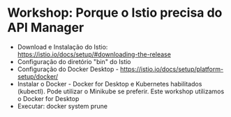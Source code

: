 # Workshop: Porque o Istio precisa do API Manager

- Download e Instalação do Istio: https://istio.io/docs/setup/#downloading-the-release
- Configuração do diretório "bin" do Istio 
- Configuração do Docker Desktop - https://istio.io/docs/setup/platform-setup/docker/ 
- Instalar o Docker - Docker for Desktop e Kubernetes habilitados (kubectl). Pode utilizar o Minikube se preferir. Este workshop utilizamos o Docker for Desktop
- Executar: docker system prune
